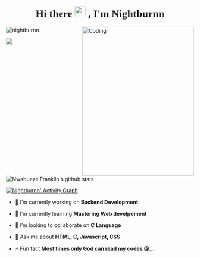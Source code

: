 <h1 style="font-family:script;" align="center"> Hi there <img src="https://github.com/TheDudeThatCode/TheDudeThatCode/blob/master/Assets/Hi.gif" width="29px">
, I'm Nightburnn</h1>
<img align="right" alt="Coding" width="300" height="400" src="https://media.tenor.com/AlUkiGkR2j8AAAAM/new-game-ahagon-umiko-programming.gif">
<p align="left"> <img src="https://komarev.com/ghpvc/?username=Nightburnn&label=Profile%20views&color=0e75b6&style=flat" alt="nightburnn" /> </p>
<p><img align="center" src="https://github-readme-stats.vercel.app/api/top-langs/?username=Nightburnn&layout=compact&theme=dark&hide_border=false" /></p>
<p><img align="center" src="https://github-readme-stats.vercel.app/api?username=Nightburnn&show_icons=true&include_all_commits=true&count_private=true&layout=compact&theme=dark&hide_border=false&border_radius=2&hide=contribs" alt="Nwabueze Franklin's github stats" /></p>



<a href="https://github.com/NwabuezeFranklin/github-readme-activity-graph"><img alt="Nightburnn' Activity Graph" src="https://activity-graph.herokuapp.com/graph?username=Nightburnn&bg_color=0D1117&color=5BCDEC&line=5BCDEC&point=FFFFFF&hide_border=true" /></a>



- 🔭 I’m currently working on **Backend Development**

- 🌱 I’m currently learning **Mastering Web develpoment**

- 👯 I’m looking to collaborate on **C Language**

- 💬 Ask me about **HTML, C, Javascript, CSS**

- ⚡ Fun fact **Most times only God can read my codes 😢...**

</p>

<!--
**Nightburnn/Nightburnn** is a ✨ _special_ ✨ repository because its `README.md` (this file) appears on your GitHub profile.

Here are some ideas to get you started:

- 🔭 I’m currently working on ...
- 🌱 I’m currently learning ...
- 👯 I’m looking to collaborate on ...
- 🤔 I’m looking for help with ...
- 💬 Ask me about ...
- 📫 How to reach me: ...
- 😄 Pronouns: ...
- ⚡ Fun fact: ...
-->

